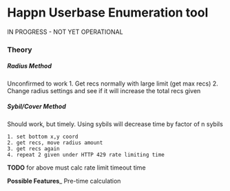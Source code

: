 # Happn Userbase Enumeration tool

IN PROGRESS - NOT YET OPERATIONAL

### Theory

##### Radius Method
Unconfirmed to work
    1. Get recs normally with large limit (get max recs)
    2. Change radius settings and see if it will increase the total recs given

##### Sybil/Cover Method
Should work, but timely. Using sybils will decrease time by factor of n sybils

    1. set bottom x,y coord
    2. get recs, move radius amount
    3. get recs again
    4. repeat 2 given under HTTP 429 rate limiting time

__TODO__
for above must calc rate limit timeout time

__Possible Features___
Pre-time calculation